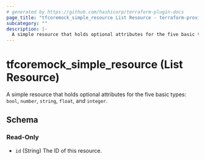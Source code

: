 ```yaml
---
# generated by https://github.com/hashicorp/terraform-plugin-docs
page_title: "tfcoremock_simple_resource List Resource - terraform-provider-tfcoremock"
subcategory: ""
description: |-
  A simple resource that holds optional attributes for the five basic types: bool, number, string, float, and integer.
---
```


# tfcoremock_simple_resource (List Resource)

A simple resource that holds optional attributes for the five basic types: `bool`, `number`, `string`, `float`, and `integer`.



<!-- schema generated by tfplugindocs -->
## Schema

### Read-Only

- `id` (String) The ID of this resource.
